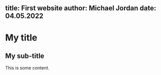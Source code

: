 title: First website
author: Michael Jordan
date: 04.05.2022
---
# My title

## My sub-title

This is some content.
